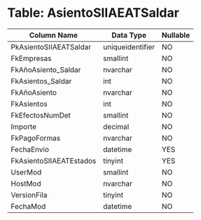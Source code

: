 # Table: AsientoSIIAEATSaldar

| Column Name | Data Type | Nullable |
|-------------|-----------|----------|
| PkAsientoSIIAEATSaldar | uniqueidentifier | NO |
| FkEmpresas | smallint | NO |
| FkAñoAsiento_Saldar | nvarchar | NO |
| FkAsientos_Saldar | int | NO |
| FkAñoAsiento | nvarchar | NO |
| FkAsientos | int | NO |
| FkEfectosNumDet | smallint | NO |
| Importe | decimal | NO |
| FkPagoFormas | nvarchar | NO |
| FechaEnvio | datetime | YES |
| FkAsientoSIIAEATEstados | tinyint | YES |
| UserMod | smallint | NO |
| HostMod | nvarchar | NO |
| VersionFila | tinyint | NO |
| FechaMod | datetime | NO |
